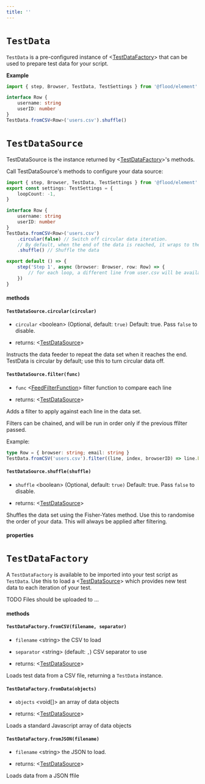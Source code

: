```yaml
---
title: ''
---
```


# `TestData`

`TestData` is a pre-configured instance of <[TestDataFactory]> that can be used to prepare test data for your script.

**Example**

```typescript
import { step, Browser, TestData, TestSettings } from '@flood/element'

interface Row {
	username: string
	userID: number
}
TestData.fromCSV<Row>('users.csv').shuffle()
```

# `TestDataSource`

TestDataSource is the instance returned by <[TestDataFactory]>'s methods.

Call TestDataSource's methods to configure your data source:

```typescript
import { step, Browser, TestData, TestSettings } from '@flood/element'
export const settings: TestSettings = {
	loopCount: -1,
}

interface Row {
	username: string
	userID: number
}
TestData.fromCSV<Row>('users.csv')
	.circular(false) // Switch off circular data iteration.
	// By default, when the end of the data is reached, it wraps to the beginning.
	.shuffle() // Shuffle the data

export default () => {
	step('Step 1', async (browser: Browser, row: Row) => {
		// for each loop, a different line from user.csv will be available as `row`
	})
}
```

#### methods

#### `TestDataSource.circular(circular)`

- `circular` &lt;boolean&gt; (Optional, default: `true)` Default: true. Pass `false` to disable.

- returns: &lt;[TestDataSource]&gt;

Instructs the data feeder to repeat the data set when it reaches the end. TestData is circular by default; use this to turn circular data off.

#### `TestDataSource.filter(func)`

- `func` &lt;[FeedFilterFunction]&gt; filter function to compare each line

- returns: &lt;[TestDataSource]&gt;

Adds a filter to apply against each line in the data set.

Filters can be chained, and will be run in order only if the previous ffilter passed.

Example:

```typescript
type Row = { browser: string; email: string }
TestData.fromCSV('users.csv').filter((line, index, browserID) => line.browser === browserID)
```

#### `TestDataSource.shuffle(shuffle)`

- `shuffle` &lt;boolean&gt; (Optional, default: `true)` Default: true. Pass `false` to disable.

- returns: &lt;[TestDataSource]&gt;

Shuffles the data set using the Fisher-Yates method. Use this to randomise the order of your data. This will always be applied after filtering.

#### properties

# `TestDataFactory`

A `TestDataFactory` is available to be imported into your test script as `TestData`. Use this to load a <[TestDataSource]> which provides new test data to each iteration of your test.

TODO
Files should be uploaded to ...

#### methods

#### `TestDataFactory.fromCSV(filename, separator)`

- `filename` &lt;string&gt; the CSV to load
- `separator` &lt;string&gt; (default: `,`) CSV separator to use

- returns: &lt;[TestDataSource]&gt;

Loads test data from a CSV file, returning a `TestData` instance.

#### `TestDataFactory.fromData(objects)`

- `objects` &lt;void\[]&gt; an array of data objects

- returns: &lt;[TestDataSource]&gt;

Loads a standard Javascript array of data objects

#### `TestDataFactory.fromJSON(filename)`

- `filename` &lt;string&gt; the JSON to load.

- returns: &lt;[TestDataSource]&gt;

Loads data from a JSON ffile

[testdatafactory]: ../../api/TestData.md#testdatafactory
[testdatasource]: ../../api/TestData.md#testdatasource
[feedfilterfunction]: ../..#feedfilterfunction

